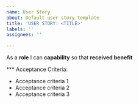 ```yaml
---
name: User Story
about: Default user story template
title: 'USER STORY: <TITLE>'
labels: ''
assignees: ''

---
```


As a **role** I can **capability** so that **received benefit**

*** Acceptance Criteria:

- Acceptance criteria 1
- Acceptance criteria 2
- Acceptance criteria 3
